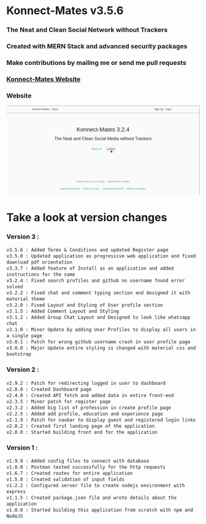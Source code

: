 # Konnect-Mates v3.5.6

### The Neat and Clean Social Network without Trackers

### Created with MERN Stack and advanced security packages

### Make contributions by mailing me or send me pull requests 


### [Konnect-Mates Website](https://konnect-mates.herokuapp.com)

### Website

![Website Screenshot](https://raw.githubusercontent.com/alim-ansari/konnect-mates/master/konnect-mates-output.gif)

# Take a look at version changes

### Version 3 : 

	v3.5.6 : Added Terms & Conditions and updated Register page
	v3.5.0 : Updated application as progressive web application and fixed download pdf orientation
	v3.3.7 : Added feature of Install as an application and added instructions for the same
	v3.2.4 : Fixed search profiles and github no username found error solved
	v3.2.2 : Fixed chat and comment typing section and designed it with material theme	
	v3.2.0 : Fixed Layout and Styling of User profile section
	v3.1.5 : Added Comment Layout and Styling
	v3.1.2 : Added Group Chat Layout and Designed to look like whatsapp chat
	v3.1.0 : Minor Update by adding User Profiles to display all users in a single page
	v3.0.1 : Patch for wrong github username crash in user profile page
	v3.0.0 : Major Update entire styling is changed with material css and bootstrap

### Version 2 :

	v2.9.2 : Patch for redirecting logged in user to dashboard
	v2.8.0 : Created Dashboard page
	v2.4.0 : Created API fetch and added data in entire front-end
	v2.3.5 : Minor patch for register page
	v2.3.2 : Added big list of profession in create profile page
	v2.2.5 : Added add profile, education and experience page
	v2.1.9 : Patch for navbar to display guest and registered login links
	v2.0.2 : Created first landing page of the application
	v2.0.0 : Started building front end for the application

### Version 1 :

	v1.9.9 : Added config files to connect with database
	v1.8.0 : Postman tested successfully for the http requests
	v1.6.7 : Created routes for entire application
	v1.5.8 : Created validation of input fields
	v1.2.2 : Configured server file to create nodejs environment with express
	v1.1.5 : Created package.json file and wrote details about the application
	v1.0.0 : Started building this application from scratch with npm and NodeJS
